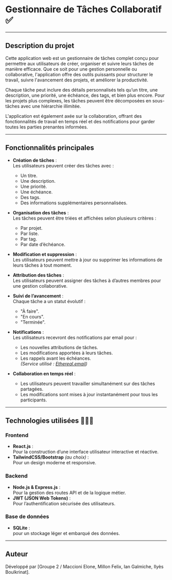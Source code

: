 # Gestionnaire de Tâches Collaboratif ✅

---

## Description du projet

Cette application web est un gestionnaire de tâches complet conçu pour permettre aux utilisateurs de créer, organiser et suivre leurs tâches de manière efficace. Que ce soit pour une gestion personnelle ou collaborative, l'application offre des outils puissants pour structurer le travail, suivre l'avancement des projets, et améliorer la productivité.

Chaque tâche peut inclure des détails personnalisés tels qu’un titre, une description, une priorité, une échéance, des tags, et bien plus encore. Pour les projets plus complexes, les tâches peuvent être décomposées en sous-tâches avec une hiérarchie illimitée. 

L'application est également axée sur la collaboration, offrant des fonctionnalités de travail en temps réel et des notifications pour garder toutes les parties prenantes informées.

---

## Fonctionnalités principales
- **Création de tâches** :  
  Les utilisateurs peuvent créer des tâches avec :
  - Un titre.
  - Une description.
  - Une priorité.
  - Une échéance.
  - Des tags.
  - Des informations supplémentaires personnalisées.

- **Organisation des tâches** :  
  Les tâches peuvent être triées et affichées selon plusieurs critères :
  - Par projet.
  - Par liste.
  - Par tag.
  - Par date d’échéance.

- **Modification et suppression** :  
  Les utilisateurs peuvent mettre à jour ou supprimer les informations de leurs tâches à tout moment.

- **Attribution des tâches** :  
  Les utilisateurs peuvent assigner des tâches à d’autres membres pour une gestion collaborative.

- **Suivi de l’avancement** :  
  Chaque tâche a un statut évolutif :  
  - "À faire".
  - "En cours".
  - "Terminée".

- **Notifications** :  
  Les utilisateurs recevront des notifications par email pour :  
  - Les nouvelles attributions de tâches.
  - Les modifications apportées à leurs tâches.
  - Les rappels avant les échéances.  
  *(Service utilisé : [Ethereal.email](https://ethereal.email/))*

- **Collaboration en temps réel** :  
  - Les utilisateurs peuvent travailler simultanément sur des tâches partagées.
  - Les modifications sont mises à jour instantanément pour tous les participants.

---

## Technologies utilisées 🧑🏽‍💻
### Frontend
- **React.js** :  
  Pour la construction d’une interface utilisateur interactive et réactive.
- **TailwindCSS/Bootstrap** *(au choix)* :  
  Pour un design moderne et responsive.

### Backend
- **Node.js & Express.js** :  
  Pour la gestion des routes API et de la logique métier.
- **JWT (JSON Web Tokens)** :  
  Pour l’authentification sécurisée des utilisateurs.
  

### Base de données
- **SQLite** :  
  pour un stockage léger et embarqué des données.

---

## Auteur
Développé par [Groupe 2 / Maccioni Elone, Millon Felix, Ian Galmiche, Ilyès Boulkrinat].  

  

